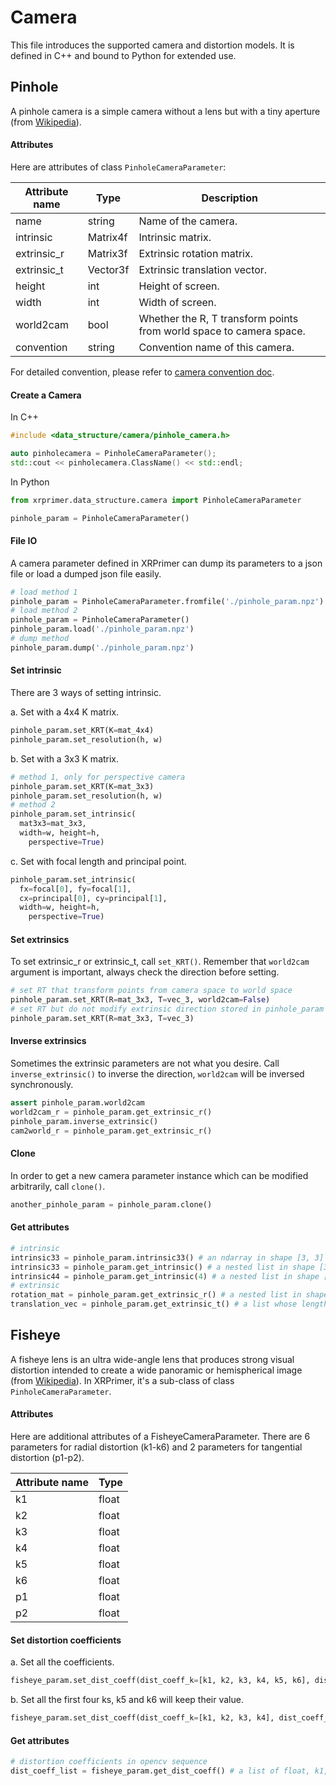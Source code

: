 # Camera

This file introduces the supported camera and distortion models.
It is defined in C++ and bound to Python for extended use.

## Pinhole

A pinhole camera is a simple camera without a lens but with a tiny aperture (from [Wikipedia](https://en.wikipedia.org/wiki/Pinhole_camera)).

#### Attributes

Here are attributes of class `PinholeCameraParameter`:

| Attribute name | Type     | Description                                                  |
| -------------- | -------- | ------------------------------------------------------------ |
| name           | string   | Name of the camera.                                          |
| intrinsic      | Matrix4f | Intrinsic matrix.                                            |
| extrinsic_r    | Matrix3f | Extrinsic rotation matrix.                                   |
| extrinsic_t    | Vector3f | Extrinsic translation vector.                                |
| height         | int      | Height of screen.                                            |
| width          | int      | Width of screen.                                             |
| world2cam      | bool     | Whether the R, T transform points from world space to camera space. |
| convention     | string   | Convention name of this camera.                              |

For detailed convention, please refer to [camera convention doc](../transform/camera_convention.md).

#### Create a Camera

In C++

```C++
#include <data_structure/camera/pinhole_camera.h>

auto pinholecamera = PinholeCameraParameter();
std::cout << pinholecamera.ClassName() << std::endl;
```

In Python

```python
from xrprimer.data_structure.camera import PinholeCameraParameter

pinhole_param = PinholeCameraParameter()

```

#### File IO

A camera parameter defined in XRPrimer can dump its parameters to a json file or load a dumped json file easily.

```python
# load method 1
pinhole_param = PinholeCameraParameter.fromfile('./pinhole_param.npz')
# load method 2
pinhole_param = PinholeCameraParameter()
pinhole_param.load('./pinhole_param.npz')
# dump method
pinhole_param.dump('./pinhole_param.npz')
```

#### Set intrinsic

There are 3 ways of setting intrinsic.

a. Set with a 4x4 K matrix.

```python
pinhole_param.set_KRT(K=mat_4x4)
pinhole_param.set_resolution(h, w)
```

b. Set with a 3x3 K matrix.

```python
# method 1, only for perspective camera
pinhole_param.set_KRT(K=mat_3x3)
pinhole_param.set_resolution(h, w)
# method 2
pinhole_param.set_intrinsic(
  mat3x3=mat_3x3,
  width=w, height=h,
	perspective=True)
```

c. Set with focal length and principal point.

```python
pinhole_param.set_intrinsic(
  fx=focal[0], fy=focal[1],
  cx=principal[0], cy=principal[1],
  width=w, height=h,
	perspective=True)
```

#### Set extrinsics

To set extrinsic_r or extrinsic_t, call `set_KRT()`. Remember that `world2cam` argument is important, always check the direction before setting.

```python
# set RT that transform points from camera space to world space
pinhole_param.set_KRT(R=mat_3x3, T=vec_3, world2cam=False)
# set RT but do not modify extrinsic direction stored in pinhole_param
pinhole_param.set_KRT(R=mat_3x3, T=vec_3)
```

#### Inverse extrinsics

Sometimes the extrinsic parameters are not what you desire. Call `inverse_extrinsic()` to inverse the direction, `world2cam` will be inversed synchronously.

```python
assert pinhole_param.world2cam
world2cam_r = pinhole_param.get_extrinsic_r()
pinhole_param.inverse_extrinsic()
cam2world_r = pinhole_param.get_extrinsic_r()
```

#### Clone

In order to get a new camera parameter instance which can be modified arbitrarily, call `clone()`.

```python
another_pinhole_param = pinhole_param.clone()
```

#### Get attributes

```python
# intrinsic
intrinsic33 = pinhole_param.intrinsic33() # an ndarray in shape [3, 3]
intrinsic33 = pinhole_param.get_intrinsic() # a nested list in shape [3, 3]
intrinsic44 = pinhole_param.get_intrinsic(4) # a nested list in shape [4, 4]
# extrinsic
rotation_mat = pinhole_param.get_extrinsic_r() # a nested list in shape [3, 3]
translation_vec = pinhole_param.get_extrinsic_t() # a list whose length is 3
```

## Fisheye

A fisheye lens is an ultra wide-angle lens that produces strong visual distortion intended to create a wide panoramic or hemispherical image (from [Wikipedia](https://en.wikipedia.org/wiki/Fisheye_lens)). In XRPrimer, it's a sub-class of class `PinholeCameraParameter`.

#### Attributes

Here are additional attributes of a FisheyeCameraParameter. There are 6 parameters for radial distortion (k1-k6) and 2 parameters for tangential distortion (p1-p2).

| Attribute name | Type  |
| -------------- | ----- |
| k1             | float |
| k2             | float |
| k3             | float |
| k4             | float |
| k5             | float |
| k6             | float |
| p1             | float |
| p2             | float |

#### Set distortion coefficients

a. Set all the coefficients.

```python
fisheye_param.set_dist_coeff(dist_coeff_k=[k1, k2, k3, k4, k5, k6], dist_coeff_p=[p1, p2])
```

b. Set all the first four ks, k5 and k6 will keep their value.

```python
fisheye_param.set_dist_coeff(dist_coeff_k=[k1, k2, k3, k4], dist_coeff_p=[p1, p2])
```

#### Get attributes

```python
# distortion coefficients in opencv sequence
dist_coeff_list = fisheye_param.get_dist_coeff() # a list of float, k1, k2, p1, p2, k3, k4, k5, k6
```

